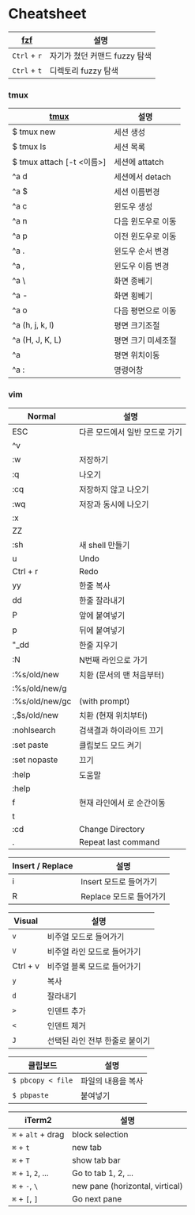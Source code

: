 Cheatsheet
==========

[fzf][]      | 설명
-------------|--------
`Ctrl` + `r` | 자기가 쳤던 커맨드 fuzzy 탐색
`Ctrl` + `t` | 디렉토리 fuzzy 탐색

[fzf]: https://github.com/junegunn/fzf

### tmux
[tmux][]                    | 설명
----------------------------|--------
$ tmux new                  | 세션 생성
$ tmux ls                   | 세션 목록
$ tmux attach [-t <이름>]   | 세션에 attatch
^a d                        | 세션에서 detach
^a $                        | 세션 이름변경
^a c                        | 윈도우 생성
^a n                        | 다음 윈도우로 이동
^a p                        | 이전 윈도우로 이동
^a .                        | 윈도우 순서 변경
^a ,                        | 윈도우 이름 변경
^a \                        | 화면 종베기
^a -                        | 화면 횡베기
^a o                        | 다음 평면으로 이동
^a (h, j, k, l)             | 평면 크기조절
^a (H, J, K, L)             | 평면 크기 미세조절
^a <Space>                  | 평면 위치이동
^a :                        | 명령어창

[tmux]: http://nodeqa.com/nodejs_ref/99

### vim

Normal          | 설명
----------------|--------
ESC             | 다른 모드에서 일반 모드로 가기
^v              |
:w              | 저장하기
:q              | 나오기
:cq             | 저장하지 않고 나오기
:wq             | 저장과 동시에 나오기
:x              |
ZZ              |
:sh             | 새 shell 만들기
u               | Undo
Ctrl + r        | Redo
yy              | 한줄 복사
dd              | 한줄 잘라내기
P               | 앞에 붙여넣기
p               | 뒤에 붙여넣기
"_dd            | 한줄 지우기
:N              | N번째 라인으로 가기
:%s/old/new     | 치환 (문서의 맨 처음부터)
:%s/old/new/g   |
:%s/old/new/gc  |   (with prompt)
:,$s/old/new    | 치환 (현재 위치부터)
:nohlsearch     | 검색결과 하이라이트 끄기
:set paste      | 클립보드 모드 켜기
:set nopaste    |               끄기
:help           | 도움말
:help <keyword> |
f<char>         | 현재 라인에서 <char>로 순간이동
t<char>         |
:cd             | Change Directory
.               | Repeat last command

Insert / Replace | 설명
-----------------|--------
i                | Insert 모드로 들어가기
R                | Replace 모드로 들어가기

Visual    | 설명
----------|--------
`v`       | 비주얼      모드로 들어가기
`V`       | 비주얼 라인 모드로 들어가기
Ctrl + v  | 비주얼 블록 모드로 들어가기
`y`       | 복사
`d`       | 잘라내기
`>`       | 인덴트 추가
`<`       | 인덴트 제거
`J`       | 선택된 라인 전부 한줄로 붙이기

클립보드          | 설명
------------------|-------------
`$ pbcopy < file` | 파일의 내용을 복사
`$ pbpaste`       | 붙여넣기

iTerm2              | 설명
--------------------|---------------------------------
`⌘` + `alt` + drag  | block selection
`⌘` + `t`           | new tab
`⌘` + `T`           | show tab bar
`⌘` + `1`, `2`, ... | Go to tab 1, 2, ...
`⌘` + `-`, `\ `     | new pane (horizontal, virtical)
`⌘` + `[`, `]`      | Go next pane
